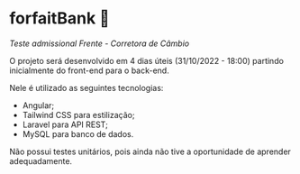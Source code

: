 # forfaitBank 🧳

*Teste admissional Frente - Corretora de Câmbio*

O projeto será desenvolvido em 4 dias úteis (31/10/2022 - 18:00) partindo inicialmente do front-end para o back-end.

Nele é utilizado as seguintes tecnologias:

- Angular;
- Tailwind CSS para estilização;
- Laravel para API REST;
- MySQL para banco de dados.

Não possui testes unitários, pois ainda não tive a oportunidade de aprender adequadamente.
